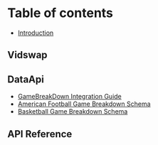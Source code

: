 # Table of contents

* [Introduction](README.md)

## Vidswap


## DataApi
  * [GameBreakDown Integration Guide](data-api/breakdown-data-update-integration-guide.md)
  * [American Football Game Breakdown Schema](data-api/american-football-game-breakdown-schema.md) 
  * [Basketball Game Breakdown Schema](data-api/basketball-game-breakdown-schema.md)
## API Reference



